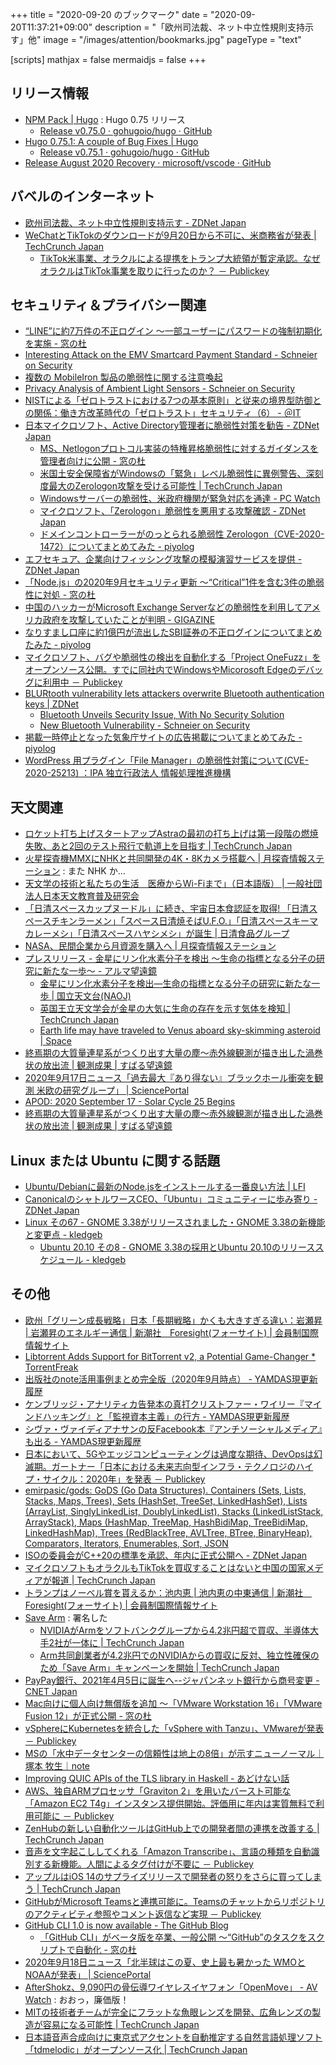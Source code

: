 +++
title = "2020-09-20 のブックマーク"
date =  "2020-09-20T11:37:21+09:00"
description = "「欧州司法裁、ネット中立性規則支持示す」他"
image = "/images/attention/bookmarks.jpg"
pageType = "text"

[scripts]
  mathjax = false
  mermaidjs = false
+++

## リリース情報

- [NPM Pack | Hugo](https://gohugo.io/news/0.75.0-relnotes/) : Hugo 0.75 リリース
    - [Release v0.75.0 · gohugoio/hugo · GitHub](https://github.com/gohugoio/hugo/releases/tag/v0.75.0)
- [Hugo 0.75.1: A couple of Bug Fixes | Hugo](https://gohugo.io/news/0.75.1-relnotes/)
    - [Release v0.75.1 · gohugoio/hugo · GitHub](https://github.com/gohugoio/hugo/releases/tag/v0.75.1)
- [Release August 2020 Recovery · microsoft/vscode · GitHub](https://github.com/microsoft/vscode/releases/tag/1.49.1)

## バベルのインターネット

- [欧州司法裁、ネット中立性規則支持示す - ZDNet Japan](https://japan.zdnet.com/article/35159744/)
- [WeChatとTikTokのダウンロードが9月20日から不可に、米商務省が発表  |  TechCrunch Japan](https://techcrunch.com/2020/09/18/tiktok-and-wechat-will-be-banned-in-the-u-s-from-sunday/)
    - [TikTok米事業、オラクルによる提携をトランプ大統領が暫定承認。なぜオラクルはTikTok事業を取りに行ったのか？ － Publickey](https://www.publickey1.jp/blog/20/tiktoktiktok.html)

## セキュリティ＆プライバシー関連

- [“LINE”に約7万件の不正ログイン ～一部ユーザーにパスワードの強制初期化を実施 - 窓の杜](https://forest.watch.impress.co.jp/docs/news/1276718.html)
- [Interesting Attack on the EMV Smartcard Payment Standard - Schneier on Security](https://www.schneier.com/blog/archives/2020/09/interesting-attack-on-the-emv-smartcard-payment-standard.html)
- [複数の MobileIron 製品の脆弱性に関する注意喚起](https://www.jpcert.or.jp/at/2020/at200037.html)
- [Privacy Analysis of Ambient Light Sensors - Schneier on Security](https://www.schneier.com/blog/archives/2020/09/privacy-analysis-of-ambient-light-sensors.html)
- [NISTによる「ゼロトラストにおける7つの基本原則」と従来の境界型防御との関係：働き方改革時代の「ゼロトラスト」セキュリティ（6） - ＠IT](https://www.atmarkit.co.jp/ait/articles/2009/15/news007.html)
- [日本マイクロソフト、Active Directory管理者に脆弱性対策を勧告 - ZDNet Japan](https://japan.zdnet.com/article/35159618/)
    - [MS、Netlogonプロトコル実装の特権昇格脆弱性に対するガイダンスを管理者向けに公開 - 窓の杜](https://forest.watch.impress.co.jp/docs/news/1277116.html)
    - [米国土安全保障省がWindowsの「緊急」レベル脆弱性に異例警告、深刻度最大のZerologon攻撃を受ける可能性  |  TechCrunch Japan](https://techcrunch.com/2020/09/19/homeland-security-emergency-alert-critical-windows-bug/)
    - [Windowsサーバーの脆弱性、米政府機関が緊急対応を通達  - PC Watch](https://pc.watch.impress.co.jp/docs/news/1278386.html)
    - [マイクロソフト、「Zerologon」脆弱性を悪用する攻撃確認 - ZDNet Japan](https://japan.zdnet.com/article/35160009/)
    - [ドメインコントローラーがのっとられる脆弱性 Zerologon（CVE-2020-1472）についてまとめてみた - piyolog](https://piyolog.hatenadiary.jp/entry/2020/09/28/124522)
- [エフセキュア、企業向けフィッシング攻撃の模擬演習サービスを提供 - ZDNet Japan](https://japan.zdnet.com/article/35159654/)
- [「Node.js」の2020年9月セキュリティ更新 ～“Critical”1件を含む3件の脆弱性に対処 - 窓の杜](https://forest.watch.impress.co.jp/docs/news/1277378.html)
- [中国のハッカーがMicrosoft Exchange Serverなどの脆弱性を利用してアメリカ政府を攻撃していたことが判明 - GIGAZINE](https://gigazine.net/news/20200915-hackers-china-targeting-microsoft-exchange/)
- [なりすまし口座に約1億円が流出したSBI証券の不正ログインについてまとめたみた - piyolog](https://piyolog.hatenadiary.jp/entry/2020/09/17/092205)
- [マイクロソフト、バグや脆弱性の検出を自動化する「Project OneFuzz」をオープンソース公開。すでに同社内でWindowsやMicorosoft Edgeのデバッグに利用中 － Publickey](https://www.publickey1.jp/blog/20/project_onefuzzwindowsmicorosoft_edge.html)
- [BLURtooth vulnerability lets attackers overwrite Bluetooth authentication keys | ZDNet](https://www.zdnet.com/article/blurtooth-vulnerability-lets-attackers-overwrite-bluetooth-authentication-keys/)
    - [Bluetooth Unveils Security Issue, With No Security Solution](https://gizmodo.com/bluetooth-unveils-its-latest-security-issue-with-no-se-1845013709)
    - [New Bluetooth Vulnerability - Schneier on Security](https://www.schneier.com/blog/archives/2020/09/new-bluetooth-vulnerability.html)
- [掲載一時停止となった気象庁サイトの広告掲載についてまとめてみた - piyolog](https://piyolog.hatenadiary.jp/entry/2020/09/18/120000)
- [WordPress 用プラグイン「File Manager」の脆弱性対策について(CVE-2020-25213) ：IPA 独立行政法人 情報処理推進機構](https://www.ipa.go.jp/security/ciadr/vul/alert20200918.html)

## 天文関連

- [ロケット打ち上げスタートアップAstraの最初の打ち上げは第一段階の燃焼失敗、あと2回のテスト飛行で軌道上を目指す  |  TechCrunch Japan](https://techcrunch.com/2020/09/12/rocket-startup-astras-first-orbital-launch-attempt-ends-early-due-to-first-stage-burn-failure/)
- [火星探査機MMXにNHKと共同開発の4K・8Kカメラ搭載へ | 月探査情報ステーション](https://moonstation.jp/blog/marsexp/mmx/jaxa-and-nhk-will-develop-4k-and-8k-super-resolution-camera-onboard-mmx) : また NHK か...
- [天文学の技術と私たちの生活　医療からWi-Fiまで」（日本語版） | 一般社団法人日本天文教育普及研究会](https://tenkyo.net/information/notification/from_medicine_to_wi-fi/)
- [「日清スペースカップヌードル」に続き、宇宙日本食認証を取得! 「日清スペースチキンラーメン」「スペース日清焼そばU.F.O.」「日清スペースキーマカレーメシ」「日清スペースハヤシメシ」が誕生 | 日清食品グループ](https://www.nissin.com/jp/news/8934)
- [NASA、民間企業から月資源を購入へ | 月探査情報ステーション](https://moonstation.jp/blog/lunarexp/nasa-will-purchase-lunar-rock-and-regolith-from-private-businesses)
- [プレスリリース - 金星にリン化水素分子を検出 ～生命の指標となる分子の研究に新たな一歩～ - アルマ望遠鏡](https://alma-telescope.jp/news/press/venus-202009)
    - [金星にリン化水素分子を検出―生命の指標となる分子の研究に新たな一歩 | 国立天文台(NAOJ)](https://www.nao.ac.jp/news/science/2020/20200915-alma.html)
    - [英国王立天文学会が金星の大気に生命の存在を示す気体を検知  |  TechCrunch Japan](https://techcrunch.com/2020/09/14/scientists-detect-a-gas-that-typically-indicates-the-presence-of-biological-life-in-the-atmosphere-of-venus/)
    - [Earth life may have traveled to Venus aboard sky-skimming asteroid | Space](https://www.space.com/venus-life-earth-grazing-asteroid)
- [終焉期の大質量連星系がつくり出す大量の塵～赤外線観測が描き出した渦巻状の放出流 | 観測成果 | すばる望遠鏡](https://subarutelescope.org/jp/results/2020/09/15/2898.html)
- [2020年9月17日ニュース「過去最大『あり得ない』ブラックホール衝突を観測 米欧の研究グループ」 | SciencePortal](https://scienceportal.jst.go.jp/news/newsflash_review/newsflash/2020/09/20200917_01.html)
- [APOD: 2020 September 17 - Solar Cycle 25 Begins](https://apod.nasa.gov/apod/ap200917.html)
- [終焉期の大質量連星系がつくり出す大量の塵～赤外線観測が描き出した渦巻状の放出流 | 観測成果 | すばる望遠鏡](https://subarutelescope.org/jp/results/2020/09/15/2898.html)

## Linux または Ubuntu に関する話題

- [Ubuntu/Debianに最新のNode.jsをインストールする一番良い方法 | LFI](https://linuxfan.info/install_nodejs_on_ubuntu_debian)
- [CanonicalのシャトルワースCEO、「Ubuntu」コミュニティーに歩み寄り - ZDNet Japan](https://japan.zdnet.com/article/35159810/)
- [Linux その67 - GNOME 3.38がリリースされました・GNOME 3.38の新機能と変更点 - kledgeb](https://kledgeb.blogspot.com/2020/09/linux-67-gnome-338gnome-338.html)
    - [Ubuntu 20.10 その8 - GNOME 3.38の採用とUbuntu 20.10のリリーススケジュール  - kledgeb](https://kledgeb.blogspot.com/2020/09/ubuntu-2010-8-gnome-338ubuntu-2010.html)

## その他

- [欧州「グリーン成長戦略」日本「長期戦略」かくも大きすぎる違い：岩瀬昇 | 岩瀬昇のエネルギー通信 | 新潮社　Foresight(フォーサイト) | 会員制国際情報サイト](https://www.fsight.jp/articles/-/47314)
- [Libtorrent Adds Support for BitTorrent v2, a Potential Game-Changer * TorrentFreak](https://torrentfreak.com/libtorrent-adds-support-for-bittorrent-v2-a-potential-game-changer-200912/)
- [出版社のnote活用事例まとめ完全版（2020年9月時点） - YAMDAS現更新履歴](https://yamdas.hatenablog.com/entry/20200914/publishers-note)
- [ケンブリッジ・アナリティカ告発本の真打クリストファー・ワイリー『マインドハッキング』と「監視資本主義」の行方 - YAMDAS現更新履歴](https://yamdas.hatenablog.com/entry/20200914/mindfuck)
- [シヴァ・ヴァイディアナサンの反Facebook本『アンチソーシャルメディア』も出る - YAMDAS現更新履歴](https://yamdas.hatenablog.com/entry/20200914/antisocia-media)
- [日本において、5Gやエッジコンピューティングは過度な期待、DevOpsは幻滅期。ガートナー「日本における未来志向型インフラ・テクノロジのハイプ・サイクル：2020年」を発表 － Publickey](https://www.publickey1.jp/blog/20/5gdevops2020.html)
- [emirpasic/gods: GoDS (Go Data Structures). Containers (Sets, Lists, Stacks, Maps, Trees), Sets (HashSet, TreeSet, LinkedHashSet), Lists (ArrayList, SinglyLinkedList, DoublyLinkedList), Stacks (LinkedListStack, ArrayStack), Maps (HashMap, TreeMap, HashBidiMap, TreeBidiMap, LinkedHashMap), Trees (RedBlackTree, AVLTree, BTree, BinaryHeap), Comparators, Iterators, Enumerables, Sort, JSON](https://github.com/emirpasic/gods)
- [ISOの委員会がC++20の標準を承認、年内に正式公開へ - ZDNet Japan](https://japan.zdnet.com/article/35159400/)
- [マイクロソフトもオラクルもTikTokを買収することはないと中国の国家メディアが報道  |  TechCrunch Japan](https://techcrunch.com/2020/09/14/bytedance-wont-sell-tiktok-to-microsoft-or-oracle/)
- [トランプはノーベル賞を貰えるか：池内恵 | 池内恵の中東通信 | 新潮社　Foresight(フォーサイト) | 会員制国際情報サイト](https://www.fsight.jp/articles/-/47322)
- [Save Arm](https://savearm.co.uk/signatories) : 署名した
    - [NVIDIAがArmをソフトバンクグループから4.2兆円超で買収、半導体大手2社が一体に  |  TechCrunch Japan](https://techcrunch.com/2020/09/13/nvidia-confirms-40b-purchase-of-arm-bringing-together-two-chip-giants/)
    - [Arm共同創業者が4.2兆円でのNVIDIAからの買収に反対、独立性確保のため「Save Arm」キャンペーンを開始  |  TechCrunch Japan](https://techcrunch.com/2020/09/14/arm-co-founder-starts-save-arm-campaign-to-keep-independence-amid-40b-nvidia-deal/)
- [PayPay銀行、2021年4月5日に誕生へ--ジャパンネット銀行から商号変更 - CNET Japan](https://japan.cnet.com/article/35159625/)
- [Mac向けに個人向け無償版を追加 ～「VMware Workstation 16」「VMware Fusion 12」が正式公開 - 窓の杜](https://forest.watch.impress.co.jp/docs/news/1277214.html)
- [vSphereにKubernetesを統合した「vSphere with Tanzu」、VMwareが発表 － Publickey](https://www.publickey1.jp/blog/20/vspherekubernetesvsphere_with_tanzuvmware.html)
- [MSの「水中データセンターの信頼性は地上の8倍」が示すニューノーマル｜塚本 牧生｜note](https://note.com/tsukamoto/n/na296bf046838)
- [Improving QUIC APIs of the TLS library in Haskell - あどけない話](https://kazu-yamamoto.hatenablog.jp/entry/2020/09/16/150801)
- [AWS、独自ARMプロセッサ「Graviton 2」を用いたバースト可能な「Amazon EC2 T4g」インスタンス提供開始。評価用に年内は実質無料で利用可能に － Publickey](https://www.publickey1.jp/blog/20/awsarmgraviton_2amazon_ec2_t4g.html)
- [ZenHubの新しい自動化ツールはGitHub上での開発者間の連携を改善する  |  TechCrunch Japan](https://techcrunch.com/2020/09/15/zenhubs-new-automation-tools-improve-developer-hand-offs-in-github/)
- [音声を文字起こししてくれる「Amazon Transcribe」、言語の種類を自動識別する新機能。人間によるタグ付けが不要に － Publickey](https://www.publickey1.jp/blog/20/amazon_transcribeno.html)
- [アップルはiOS 14のサプライズリリースで開発者の怒りをさらに買ってしまう  |  TechCrunch Japan](https://techcrunch.com/2020/09/16/apple-burns-developer-goodwill-with-surprise-release-of-ios-14/)
- [GitHubがMicrosoft Teamsと連携可能に。Teamsのチャットからリポジトリのアクティビティ参照やコメント返信など実現 － Publickey](https://www.publickey1.jp/blog/20/githubmicrosoft_teamsteams.html)
- [GitHub CLI 1.0 is now available - The GitHub Blog](https://github.blog/2020-09-17-github-cli-1-0-is-now-available/)
    - [「GitHub CLI」がベータ版を卒業、一般公開 ～“GitHub”のタスクをスクリプトで自動化 - 窓の杜](https://forest.watch.impress.co.jp/docs/news/1277880.html)
- [2020年9月18日ニュース「北半球はこの夏、史上最も暑かった WMOとNOAAが発表」 | SciencePortal](https://scienceportal.jst.go.jp/news/newsflash_review/newsflash/2020/09/20200918_01.html)
- [AfterShokz、9,090円の骨伝導ワイヤレスイヤフォン「OpenMove」 - AV Watch](https://av.watch.impress.co.jp/docs/news/1277927.html) : おおっ，廉価版！
- [MITの技術者チームが完全にフラットな魚眼レンズを開発、広角レンズの製造が容易になる可能性  |  TechCrunch Japan](https://techcrunch.com/2020/09/18/mit-engineers-develop-a-totally-flat-fisheye-lens-that-could-make-wide-angle-cameras-easier-to-produce/)
- [日本語音声合成向けに東京式アクセントを自動推定する自然言語処理ソフト「tdmelodic」がオープンソース化  |  TechCrunch Japan](https://jp.techcrunch.com/2020/09/18/pksha-technology-tdmelodic/)
